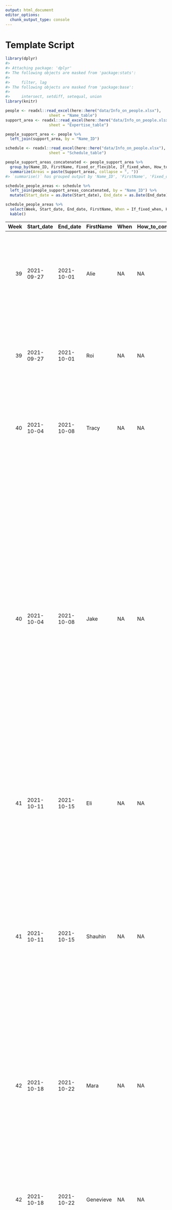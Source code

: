 ```yaml
---
output: html_document
editor_options:
  chunk_output_type: console
---
```

# Template Script



```r
library(dplyr)
#> 
#> Attaching package: 'dplyr'
#> The following objects are masked from 'package:stats':
#> 
#>     filter, lag
#> The following objects are masked from 'package:base':
#> 
#>     intersect, setdiff, setequal, union
library(knitr)
```



```r
people <- readxl::read_excel(here::here("data/Info_on_people.xlsx"),
                   sheet = "Name_table")
support_area <- readxl::read_excel(here::here("data/Info_on_people.xlsx"),
                   sheet = "Expertise_table")

people_support_area <- people %>% 
  left_join(support_area, by = "Name_ID")

schedule <- readxl::read_excel(here::here("data/Info_on_people.xlsx"),
                   sheet = "Schedule_table")

people_support_areas_concatenated <- people_support_area %>% 
  group_by(Name_ID, FirstName, Fixed_or_flexible, If_fixed_when, How_to_contact) %>% 
  summarize(Areas = paste(Support_areas, collapse = ", "))
#> `summarise()` has grouped output by 'Name_ID', 'FirstName', 'Fixed_or_flexible', 'If_fixed_when'. You can override using the `.groups` argument.

schedule_people_areas <- schedule %>% 
  left_join(people_support_areas_concatenated, by = "Name_ID") %>% 
  mutate(Start_date = as.Date(Start_date), End_date = as.Date(End_date))

schedule_people_areas %>% 
  select(Week, Start_date, End_date, FirstName, When = If_fixed_when, How_to_contact, Areas) %>% 
  kable()
```



| Week|Start_date |End_date   |FirstName  |When |How_to_contact |Areas                                                                                                                                                                                                                                                                                                                                                                                                                                                                                                                                                                                                                                                                                                                                                                                                                                                                                                                                                                                                                                                                                                                                                                                                  |
|----:|:----------|:----------|:----------|:----|:--------------|:------------------------------------------------------------------------------------------------------------------------------------------------------------------------------------------------------------------------------------------------------------------------------------------------------------------------------------------------------------------------------------------------------------------------------------------------------------------------------------------------------------------------------------------------------------------------------------------------------------------------------------------------------------------------------------------------------------------------------------------------------------------------------------------------------------------------------------------------------------------------------------------------------------------------------------------------------------------------------------------------------------------------------------------------------------------------------------------------------------------------------------------------------------------------------------------------------|
|   39|2021-09-27 |2021-10-01 |Alie       |NA   |NA             |R programming (base & tidyverse), Data wrangling, Data visualization (including mapping) (conceptualization +/ execution in R), Basic frequentist stats (parametric and non-parametric), General and generalized linear (mixed) modelling (GL(M)Ms and L(M)Ms), Basic movement analysis (calculating home ranges, DJLs, etc)                                                                                                                                                                                                                                                                                                                                                                                                                                                                                                                                                                                                                                                                                                                                                                                                                                                                           |
|   39|2021-09-27 |2021-10-01 |Roi        |NA   |NA             |Data wrangling and visualizations, Analysing acceleration data & behavior inference from sensor data, Data collection design and working with data-loggers / GPS collars, working with video data (object detection & tracking, Python, OpenCV), Machine Learning clustering, SVM, random forest, xgboost (R, Matlab)                                                                                                                                                                                                                                                                                                                                                                                                                                                                                                                                                                                                                                                                                                                                                                                                                                                                                  |
|   40|2021-10-04 |2021-10-08 |Tracy      |NA   |NA             |R programming (base & tidyverse), Data wrangling & visualization, Designing GLMMs & otherwise structuring an analysis to test hypotheses, Executing GLMMs (frequentist), Long-term data, behavioral sampling design/analysis, database design                                                                                                                                                                                                                                                                                                                                                                                                                                                                                                                                                                                                                                                                                                                                                                                                                                                                                                                                                          |
|   40|2021-10-04 |2021-10-08 |Jake       |NA   |NA             |General experimental design/analysis questions, Python: data wrangling (pandas, numpy, etc.), visualisation (expert knowledge of matplotlib and seaborn APIs), code optimization (vectorized/parallel programming, JIT optimization, GPU compute), machine learning and optimization libraries (JAX, PyTorch, Tensorflow/Keras, Numpyro/Pyro, PyMC3, PyStan), package development (pip, PyPI, setuptools), Analysis and interpretation of animal movement trajectories (incl. high-dimensional time series), social/collective behaviours, network data, audio/spectrogram data, Advanced computer vision and image processing (OpenCV, deep conv nets, object detection and tracking, pose estimation, segmentation, image/object classification), Advanced bayesian statistics and causal inference (GLMs/GLMMs, Bayesian networks, hierarchical models, autoregressive/time series models, latent variable models, variational inference), Machine learning and deep learning (neural nets, linear/nonlinear dimension reduction, contrastive learning, clustering & unsupervised classification, sequence and time series models, supervised classification, Bayesian/probabilistic deep learning) |
|   41|2021-10-11 |2021-10-15 |Eli        |NA   |NA             |R, git/github, Data wrangling, Data visualization, Simulations, Social network data, long-term data, Happy to try to help with movement/tag data but I’m still learning, R package development                                                                                                                                                                                                                                                                                                                                                                                                                                                                                                                                                                                                                                                                                                                                                                                                                                                                                                                                                                                                         |
|   41|2021-10-11 |2021-10-15 |Shauhin    |NA   |NA             |R, QGIS, Data manipulation and visualizations, Sampling design, Bio-loggers and GPS collars, Bayesian (rstan) and frequentist statistics (GLMM/GAMM, splines, nonlinear hierarchical models, autoregressive/timeseries models, spatial regression, PCA, phylogenetic models), Geospatial statistics, Network Analysis, Simulation, theoretical modeling, agent based modeling, Supervised and unsupervised clustering, SVM, random forest, xgboost, Analysis of animal movement data (discrete and continuous time), Behavioral inference from sensor data (GPS, ACC), Remote sensing (Hyperspectral/multispectral data, satellite and aerial imagery, LiDAR, SAR, photogrammetry), Nutritional Analyses and Geometric framework of Nutrition, Spatial Cognition , Basic field endocrinology/physiology                                                                                                                                                                                                                                                                                                                                                                                                |
|   42|2021-10-18 |2021-10-22 |Mara       |NA   |NA             |R, Python, Data wrangling, Data visualization, Supervised and unsupervised dimensionality reduction, clustering, Bioacoustics, ML or other classifier (SVM, random forest, NN, xgboost, LDA..), Frequentist statistics in R, Bioinformatic analyses in R/bash/C (Illumina microarrays, NGS data, genomics…)                                                                                                                                                                                                                                                                                                                                                                                                                                                                                                                                                                                                                                                                                                                                                                                                                                                                                            |
|   42|2021-10-18 |2021-10-22 |Genevieve  |NA   |NA             |Mostly in R, unless someone wants to do connectivity stuff using UNICOR and/or CircuitScape, Can maybe help with QGIS also, but try to avoid it, General data wrangling/visualisation, incl. movement and spatial data (gridded datasets etc), Problem shooting code/error messages, Running things in parallel (I’m not great but it works, more or less), Animal movement analysis; home range/daily distances etc (have mostly been using ctmm package recently), A bit of agent-based modelling (netlogo), lm/glm/glmm/gam using frequentist approaches                                                                                                                                                                                                                                                                                                                                                                                                                                                                                                                                                                                                                                            |
|   43|2021-10-25 |2021-10-29 |Vivek Hari |NA   |NA             |Python programming; data wrangling & visualisation, Agent-based modelling (I tend to use C++), General analyses and data interpretation for animal movement, social/collective behaviours, Basic computer vision (OpenCV), Basic bayesian statistics (GLMs/GLMMs), Machine learning (dimensionality reduction/clustering)                                                                                                                                                                                                                                                                                                                                                                                                                                                                                                                                                                                                                                                                                                                                                                                                                                                                              |
|   43|2021-10-25 |2021-10-29 |Urs        |NA   |NA             |R programming, Data wrangling and visualizations, Working with spatial data (to a certain degree), Fitting linear models from LMs to GLMMs in a frequentist and bayesian way, Social Network Analysis, Generally working with data on social behavior, Data bases, Structuring data analysis projects, Foundations of endocrinological work with wild animals, Workin with long-term data sets                                                                                                                                                                                                                                                                                                                                                                                                                                                                                                                                                                                                                                                                                                                                                                                                         |
|   44|2021-11-01 |2021-11-05 |Alie       |NA   |NA             |R programming (base & tidyverse), Data wrangling, Data visualization (including mapping) (conceptualization +/ execution in R), Basic frequentist stats (parametric and non-parametric), General and generalized linear (mixed) modelling (GL(M)Ms and L(M)Ms), Basic movement analysis (calculating home ranges, DJLs, etc)                                                                                                                                                                                                                                                                                                                                                                                                                                                                                                                                                                                                                                                                                                                                                                                                                                                                           |
|   44|2021-11-01 |2021-11-05 |Roi        |NA   |NA             |Data wrangling and visualizations, Analysing acceleration data & behavior inference from sensor data, Data collection design and working with data-loggers / GPS collars, working with video data (object detection & tracking, Python, OpenCV), Machine Learning clustering, SVM, random forest, xgboost (R, Matlab)                                                                                                                                                                                                                                                                                                                                                                                                                                                                                                                                                                                                                                                                                                                                                                                                                                                                                  |
|   45|2021-11-08 |2021-11-12 |Tracy      |NA   |NA             |R programming (base & tidyverse), Data wrangling & visualization, Designing GLMMs & otherwise structuring an analysis to test hypotheses, Executing GLMMs (frequentist), Long-term data, behavioral sampling design/analysis, database design                                                                                                                                                                                                                                                                                                                                                                                                                                                                                                                                                                                                                                                                                                                                                                                                                                                                                                                                                          |
|   45|2021-11-08 |2021-11-12 |Jake       |NA   |NA             |General experimental design/analysis questions, Python: data wrangling (pandas, numpy, etc.), visualisation (expert knowledge of matplotlib and seaborn APIs), code optimization (vectorized/parallel programming, JIT optimization, GPU compute), machine learning and optimization libraries (JAX, PyTorch, Tensorflow/Keras, Numpyro/Pyro, PyMC3, PyStan), package development (pip, PyPI, setuptools), Analysis and interpretation of animal movement trajectories (incl. high-dimensional time series), social/collective behaviours, network data, audio/spectrogram data, Advanced computer vision and image processing (OpenCV, deep conv nets, object detection and tracking, pose estimation, segmentation, image/object classification), Advanced bayesian statistics and causal inference (GLMs/GLMMs, Bayesian networks, hierarchical models, autoregressive/time series models, latent variable models, variational inference), Machine learning and deep learning (neural nets, linear/nonlinear dimension reduction, contrastive learning, clustering & unsupervised classification, sequence and time series models, supervised classification, Bayesian/probabilistic deep learning) |
|   46|2021-11-15 |2021-11-19 |Eli        |NA   |NA             |R, git/github, Data wrangling, Data visualization, Simulations, Social network data, long-term data, Happy to try to help with movement/tag data but I’m still learning, R package development                                                                                                                                                                                                                                                                                                                                                                                                                                                                                                                                                                                                                                                                                                                                                                                                                                                                                                                                                                                                         |
|   46|2021-11-15 |2021-11-19 |Shauhin    |NA   |NA             |R, QGIS, Data manipulation and visualizations, Sampling design, Bio-loggers and GPS collars, Bayesian (rstan) and frequentist statistics (GLMM/GAMM, splines, nonlinear hierarchical models, autoregressive/timeseries models, spatial regression, PCA, phylogenetic models), Geospatial statistics, Network Analysis, Simulation, theoretical modeling, agent based modeling, Supervised and unsupervised clustering, SVM, random forest, xgboost, Analysis of animal movement data (discrete and continuous time), Behavioral inference from sensor data (GPS, ACC), Remote sensing (Hyperspectral/multispectral data, satellite and aerial imagery, LiDAR, SAR, photogrammetry), Nutritional Analyses and Geometric framework of Nutrition, Spatial Cognition , Basic field endocrinology/physiology                                                                                                                                                                                                                                                                                                                                                                                                |
|   47|2021-11-22 |2021-11-26 |Mara       |NA   |NA             |R, Python, Data wrangling, Data visualization, Supervised and unsupervised dimensionality reduction, clustering, Bioacoustics, ML or other classifier (SVM, random forest, NN, xgboost, LDA..), Frequentist statistics in R, Bioinformatic analyses in R/bash/C (Illumina microarrays, NGS data, genomics…)                                                                                                                                                                                                                                                                                                                                                                                                                                                                                                                                                                                                                                                                                                                                                                                                                                                                                            |
|   47|2021-11-22 |2021-11-26 |Genevieve  |NA   |NA             |Mostly in R, unless someone wants to do connectivity stuff using UNICOR and/or CircuitScape, Can maybe help with QGIS also, but try to avoid it, General data wrangling/visualisation, incl. movement and spatial data (gridded datasets etc), Problem shooting code/error messages, Running things in parallel (I’m not great but it works, more or less), Animal movement analysis; home range/daily distances etc (have mostly been using ctmm package recently), A bit of agent-based modelling (netlogo), lm/glm/glmm/gam using frequentist approaches                                                                                                                                                                                                                                                                                                                                                                                                                                                                                                                                                                                                                                            |
|   48|2021-11-29 |2021-12-03 |Vivek Hari |NA   |NA             |Python programming; data wrangling & visualisation, Agent-based modelling (I tend to use C++), General analyses and data interpretation for animal movement, social/collective behaviours, Basic computer vision (OpenCV), Basic bayesian statistics (GLMs/GLMMs), Machine learning (dimensionality reduction/clustering)                                                                                                                                                                                                                                                                                                                                                                                                                                                                                                                                                                                                                                                                                                                                                                                                                                                                              |
|   48|2021-11-29 |2021-12-03 |Urs        |NA   |NA             |R programming, Data wrangling and visualizations, Working with spatial data (to a certain degree), Fitting linear models from LMs to GLMMs in a frequentist and bayesian way, Social Network Analysis, Generally working with data on social behavior, Data bases, Structuring data analysis projects, Foundations of endocrinological work with wild animals, Workin with long-term data sets                                                                                                                                                                                                                                                                                                                                                                                                                                                                                                                                                                                                                                                                                                                                                                                                         |
|   49|2021-12-06 |2021-12-10 |Alie       |NA   |NA             |R programming (base & tidyverse), Data wrangling, Data visualization (including mapping) (conceptualization +/ execution in R), Basic frequentist stats (parametric and non-parametric), General and generalized linear (mixed) modelling (GL(M)Ms and L(M)Ms), Basic movement analysis (calculating home ranges, DJLs, etc)                                                                                                                                                                                                                                                                                                                                                                                                                                                                                                                                                                                                                                                                                                                                                                                                                                                                           |
|   49|2021-12-06 |2021-12-10 |Roi        |NA   |NA             |Data wrangling and visualizations, Analysing acceleration data & behavior inference from sensor data, Data collection design and working with data-loggers / GPS collars, working with video data (object detection & tracking, Python, OpenCV), Machine Learning clustering, SVM, random forest, xgboost (R, Matlab)                                                                                                                                                                                                                                                                                                                                                                                                                                                                                                                                                                                                                                                                                                                                                                                                                                                                                  |
|   50|2021-12-13 |2021-12-17 |Tracy      |NA   |NA             |R programming (base & tidyverse), Data wrangling & visualization, Designing GLMMs & otherwise structuring an analysis to test hypotheses, Executing GLMMs (frequentist), Long-term data, behavioral sampling design/analysis, database design                                                                                                                                                                                                                                                                                                                                                                                                                                                                                                                                                                                                                                                                                                                                                                                                                                                                                                                                                          |
|   50|2021-12-13 |2021-12-17 |Jake       |NA   |NA             |General experimental design/analysis questions, Python: data wrangling (pandas, numpy, etc.), visualisation (expert knowledge of matplotlib and seaborn APIs), code optimization (vectorized/parallel programming, JIT optimization, GPU compute), machine learning and optimization libraries (JAX, PyTorch, Tensorflow/Keras, Numpyro/Pyro, PyMC3, PyStan), package development (pip, PyPI, setuptools), Analysis and interpretation of animal movement trajectories (incl. high-dimensional time series), social/collective behaviours, network data, audio/spectrogram data, Advanced computer vision and image processing (OpenCV, deep conv nets, object detection and tracking, pose estimation, segmentation, image/object classification), Advanced bayesian statistics and causal inference (GLMs/GLMMs, Bayesian networks, hierarchical models, autoregressive/time series models, latent variable models, variational inference), Machine learning and deep learning (neural nets, linear/nonlinear dimension reduction, contrastive learning, clustering & unsupervised classification, sequence and time series models, supervised classification, Bayesian/probabilistic deep learning) |


